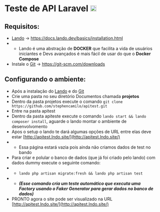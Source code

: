 # Teste de API Laravel <img src="https://avatars3.githubusercontent.com/u/619543?s=460&u=6f261db6b295f29d08cfa9bbade15e9c94e9feb2&v=4" width="20">

## Requisitos:
- [Lando](https://docs.lando.dev/basics/installation.html) -> https://docs.lando.dev/basics/installation.html
- - Lando é uma abstração de **DOCKER** que facilita a vida de usuários iniciantes e Devs avançados é mais fácil de usar do que o **Docker Compose**
- Instale o [Git](https://git-scm.com/downloads) -> https://git-scm.com/downloads

## Configurando o ambiente: 
- Após a instalação do [Lando](https://docs.lando.dev/basics/installation.html) e do [Git](https://git-scm.com/downloads)
- Crie uma pasta no seu diretório Documentos chamada **projetos**
- Dentro da pasta projetos execute o comando `git clone https://github.com/stephencamilo/apitest.git`
- Entre na pasta apitest
- Dentro da pasta apiteste execute o comando `lando start && lando composer install`, aguarde o lando montar o ambiente de desenvolvomento
- Apos o setup o lando te dará algumas opções de URL entre elas deve estar [http://apitest.lndo.site/](http://apitest.lndo.site/)
- - Essa página estará vazia pois ainda não criamos dados de test no bando
- Para criar e polular o banco de dados (que já foi criado pelo lando) com dados dummy execute o seguinte comando:
- - `lando php artisan migrate:fresh && lando php artisan test`
- - ***(Esse comando cria um teste automático que executa uma Factory usando o Faker Generator para gerar dados no banco de dados)***
- PRONTO agora o site pode ser visualizado na URL [http://apitest.lndo.site/](http://apitest.lndo.site/)
